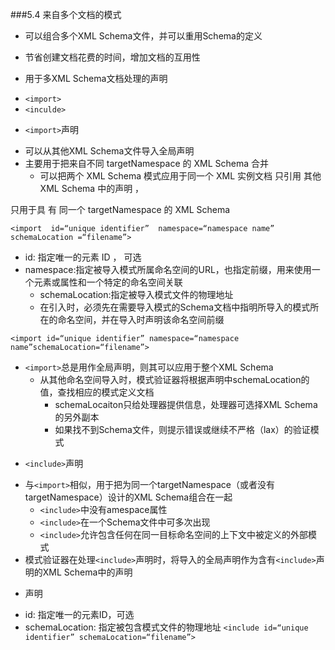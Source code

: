 ###5.4 来自多个文档的模式
* 可以组合多个XML Schema文件，并可以重用Schema的定义
 + 节省创建文档花费的时间，增加文档的互用性
* 用于多XML Schema文档处理的声明
 + `<import>`
 + `<inculde>`
* `<import>`声明
 + 可以从其他XML Schema文件导入全局声明
 + 主要用于把来自不同targetNamespace 的XML Schema合并
    + 可以把两个XML  Schema模式应用于同一个XML实例文档只引用其他XML   Schema中的声明，<include>只用于具有同一个targetNamespace的XML Schema 

`<import id=“unique identifier” namespace=“namespace name” schemaLocation=“filename”> `

 + id: 指定唯一的元素ID，可选
 + namespace:指定被导入模式所属命名空间的URL，也指定前缀，用来使用一个元素或属性和一个特定的命名空间关联
    + schemaLocation:指定被导入模式文件的物理地址
    + 在引入时，必须先在需要导入模式的Schema文档中指明所导入的模式所在的命名空间，并在导入时声明该命名空间前缀

`<import id=“unique identifier” namespace=“namespace name”schemaLocation=“filename”>`
 + `<import>`总是用作全局声明，则其可以应用于整个XML Schema 
     + 从其他命名空间导入时，模式验证器将根据声明中schemaLocation的值，查找相应的模式定义文档
        + schemaLocaiton只给处理器提供信息，处理器可选择XML Schema的另外副本
        + 如果找不到Schema文件，则提示错误或继续不严格（lax）的验证模式

* `<include>`声明
 + 与`<import>`相似，用于把为同一个targetNamespace（或者没有targetNamespace）设计的XML Schema组合在一起
      + `<include>`中没有amespace属性
      + `<include>`在一个Schema文件中可多次出现
      + `<include>`允许包含任何在同一目标命名空间的上下文中被定义的外部模式
 + 模式验证器在处理`<include>`声明时，将导入的全局声明作为含有`<include>`声明的XML Schema中的声明

* <include>声明
 + id: 指定唯一的元素ID，可选
 + schemaLocation: 指定被包含模式文件的物理地址
`<include id=“unique identifier” schemaLocation=“filename”> `